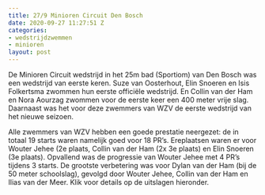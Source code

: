 ```yaml
---
title: 27/9 Minioren Circuit Den Bosch
date: 2020-09-27 11:27:51 Z
categories:
- wedstrijdzwemmen
- minioren
layout: post
---
```


De Minioren Circuit wedstrijd in het 25m bad (Sportiom) van Den Bosch was een wedstrijd van eerste keren. Suze van Oosterhout, Elin Snoeren en Isis Folkertsma zwommen hun eerste officiële wedstrijd. En Collin van der Ham en Nora Aourzag zwommen voor de eerste keer een 400 meter vrije slag. Daarnaast was het voor deze zwemmers van WZV de eerste wedstrijd van het nieuwe seizoen.

Alle zwemmers van WZV hebben een goede prestatie neergezet: de in totaal 19 starts waren namelijk goed voor 18 PR’s. Ereplaatsen waren er voor Wouter Jehee (2e plaats, Collin van der Ham (2x 3e plaats) en Elin Snoeren (3e plaats). Opvallend was de progressie van Wouter Jehee met 4 PR’s tijdens 3 starts. De grootste verbetering was voor Dylan van der Ham (bij de 50 meter schoolslag), gevolgd door Wouter Jehee, Collin van der Ham en Ilias van der Meer. Klik voor details op de uitslagen hieronder.
